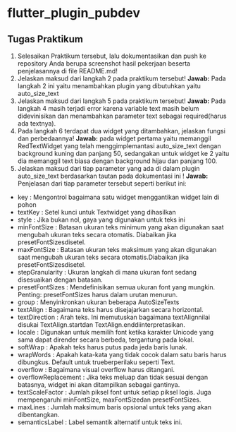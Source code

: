 # flutter_plugin_pubdev

## Tugas Praktikum
1. Selesaikan Praktikum tersebut, lalu dokumentasikan dan push ke repository Anda berupa screenshot hasil pekerjaan beserta penjelasannya di file README.md!
2. Jelaskan maksud dari langkah 2 pada praktikum tersebut!
**Jawab:** Pada langkah 2 ini yaitu menambahkan plugin yang dibutuhkan yaitu auto_size_text
3. Jelaskan maksud dari langkah 5 pada praktikum tersebut!
**Jawab:** Pada langkah 4 masih terjadi error karena variable text masih belum didevinisikan dan menambahkan parameter text sebagai required(harus ada textnya).
4. Pada langkah 6 terdapat dua widget yang ditambahkan, jelaskan fungsi dan perbedaannya!
**Jawab:** pada widget pertama yaitu memanggil RedTextWidget yang telah menggimplemantasi auto_size_text dengan background kuning dan panjang 50, sedangakan untuk widget ke 2 yaitu dia memanggil text biasa dengan background hijau dan panjang 100. 
5. Jelaskan maksud dari tiap parameter yang ada di dalam plugin auto_size_text berdasarkan tautan pada dokumentasi ini !
**Jawab:** Penjelasan dari tiap parameter tersebut seperti berikut ini:
- key : Mengontrol bagaimana satu widget menggantikan widget lain di pohon
- textKey : Setel kunci untuk Textwidget yang dihasilkan
- style : Jika bukan nol, gaya yang digunakan untuk teks ini
- minFontSize : Batasan ukuran teks minimum yang akan digunakan saat mengubah ukuran teks secara otomatis.
Diabaikan jika presetFontSizesdisetel.
- maxFontSize : Batasan ukuran teks maksimum yang akan digunakan saat mengubah ukuran teks secara otomatis.Diabaikan jika presetFontSizesdisetel.
- stepGranularity : Ukuran langkah di mana ukuran font sedang disesuaikan dengan batasan.
- presetFontSizes : Mendefinisikan semua ukuran font yang mungkin. Penting: presetFontSizes harus dalam urutan menurun.
- group : Menyinkronkan ukuran beberapa AutoSizeTexts
- textAlign : Bagaimana teks harus disejajarkan secara horizontal.
- textDirection : Arah teks. Ini memutuskan bagaimana textAlignnilai disukai TextAlign.startdan TextAlign.enddiinterpretasikan.
- locale : Digunakan untuk memilih font ketika karakter Unicode yang sama dapat dirender secara berbeda, tergantung pada lokal.
- softWrap : Apakah teks harus putus pada jeda baris lunak.
- wrapWords : Apakah kata-kata yang tidak cocok dalam satu baris harus dibungkus. Default untuk trueberperilaku seperti Text.
- overflow : Bagaimana visual overflow harus ditangani.
- overflowReplacement : Jika teks meluap dan tidak sesuai dengan batasnya, widget ini akan ditampilkan sebagai gantinya.
- textScaleFactor : Jumlah piksel font untuk setiap piksel logis. Juga mempengaruhi minFontSize, maxFontSizedan presetFontSizes.
- maxLines : Jumlah maksimum baris opsional untuk teks yang akan dibentangkan.
- semanticsLabel : Label semantik alternatif untuk teks ini.